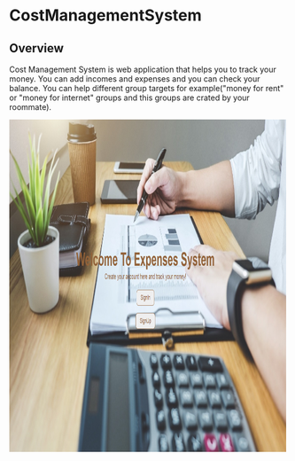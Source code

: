 # CostManagementSystem
## Overview
Cost Management System is web application that helps you to track your money. You can add incomes and expenses and you can check your balance.
You can help different group targets for example("money for rent" or "money for internet" groups and this groups are crated by your roommate).

<img src="images/expense.PNG" alt="Welcome page]" width="500" height="600">